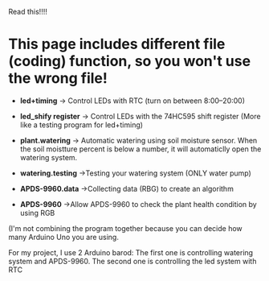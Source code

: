 Read this!!!!

# This page includes different file (coding) function, so you won't use the wrong file!

- **led+timing** →  Control LEDs with RTC (turn on between 8:00–20:00)
  
- **led_shify register** →  Control LEDs with the 74HC595 shift register (More like a testing program for led+timing)
  
- **plant.watering** → Automatic watering using soil moisture sensor. When the soil moistture percent is below a number, it will automaticlly open the watering system.
  
- **watering.testing** →Testing your watering system (ONLY water pump)
  
- **APDS-9960.data** →Collecting data (RBG) to create an algorithm

- **APDS-9960** →Allow APDS-9960 to check the plant health condition by using RGB

(I'm not combining the program together because you can decide how many Arduino Uno you are using.

For my project, I use 2 Arduino barod: The first one is controlling watering system and APDS-9960. The second one is controlling the led system with RTC
